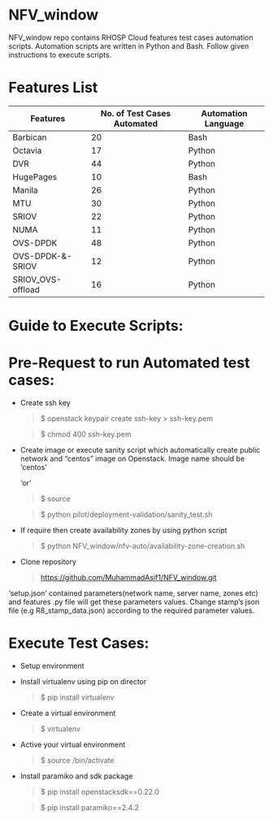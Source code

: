 # NFV_window
NFV_window repo contains RHOSP Cloud features test cases automation scripts. Automation scripts are written in Python and Bash. Follow given instructions to execute scripts.  
# Features List
| Features	       | No. of Test Cases Automated | Automation Language |
|------------------|-----------------------------|---------------------|
| Barbican	       |   20	                      |     Bash            |
| Octavia	       |   17	                      |     Python          |
| DVR	             |   44	                      |     Python          |
| HugePages	       |   10                        |     Bash            |
| Manila	          |   26	                      |     Python          |
| MTU	             |   30	                      |     Python          |
| SRIOV	          |   22	                      |     Python          |
| NUMA	          |   11	                      |     Python          |
| OVS-DPDK         |	  48	                      |     Python          |
| OVS-DPDK-&-SRIOV |   12	                      |     Python          |
| SRIOV_OVS-offload|	  16                        |     Python          |




# Guide to Execute Scripts:

# Pre-Request to run Automated test cases:
- Create ssh key
  > $ openstack keypair create ssh-key > ssh-key.pem

  > $ chmod 400 ssh-key.pem

- Create image or execute sanity script which automatically create public network and “centos” image on Openstack.
Image name should be ‘centos’

  ‘or’

  > $ source <overcloud>
   
  > $ python pilot/deployment-validation/sanity_test.sh

- If require then create availability zones by using python script

  > $ python NFV_window/nfv-auto/availability-zone-creation.sh

- Clone repository
  > https://github.com/MuhammadAsif1/NFV_window.git

‘setup.json’ contained parameters(network name, server name, zones etc) and features .py file will get these parameters values.
Change stamp’s json file (e.g R8_stamp_data.json) according to the required parameter values.


# Execute Test Cases:
- Setup environment  
- Install virtualenv using pip on director
  > $ pip install virtualenv
- Create a virtual environment
  > $ virtualenv  <env-name>
- Active your virtual environment
  > $ source <env-name>/bin/activate
- Install paramiko and sdk package
  > $ pip install openstacksdk==0.22.0
   
  > $ pip install paramiko==2.4.2

